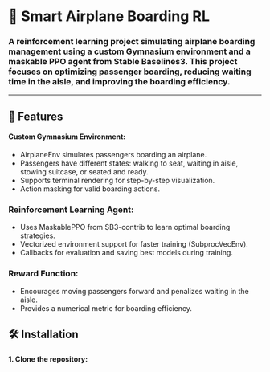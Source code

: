 # 🛫 Smart Airplane Boarding RL

   ### A reinforcement learning project simulating airplane boarding management using a custom Gymnasium environment and a maskable PPO agent from Stable Baselines3. This project focuses on optimizing passenger boarding, reducing waiting time in the aisle, and improving the boarding efficiency.
---
## 🚀 Features
#### Custom Gymnasium Environment:
 - AirplaneEnv simulates passengers boarding an airplane.
 - Passengers have different states: walking to seat, waiting in aisle, stowing suitcase, or seated and ready.
 - Supports terminal rendering for step-by-step visualization.
 - Action masking for valid boarding actions.

### Reinforcement Learning Agent:
- Uses MaskablePPO from SB3-contrib to learn optimal boarding strategies.
- Vectorized environment support for faster training (SubprocVecEnv).
- Callbacks for evaluation and saving best models during training.

### Reward Function:
- Encourages moving passengers forward and penalizes waiting in the aisle.
- Provides a numerical metric for boarding efficiency.

## 🛠 Installation
#### 1. Clone the repository:
